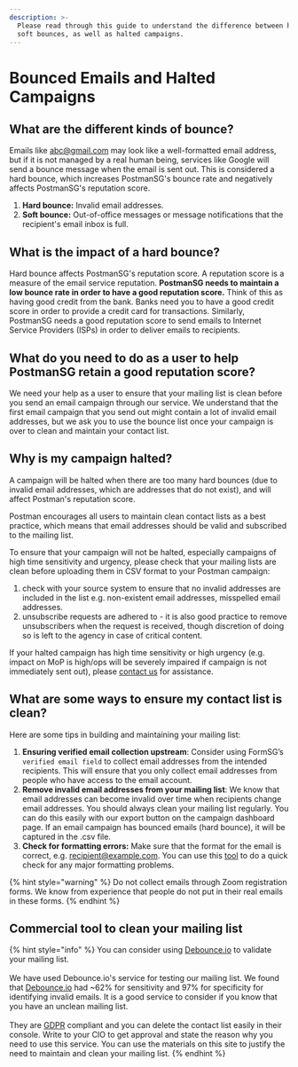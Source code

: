 ```yaml
---
description: >-
  Please read through this guide to understand the difference between hard and
  soft bounces, as well as halted campaigns.
---
```


# Bounced Emails and Halted Campaigns

## What are the different kinds of bounce?

Emails like abc@gmail.com may look like a well-formatted email address, but if it is not managed by a real human being, services like Google will send a bounce message when the email is sent out. This is considered a hard bounce, which increases PostmanSG's bounce rate and negatively affects PostmanSG's reputation score.

1. **Hard bounce:** Invalid email addresses.
2. **Soft bounce:** Out-of-office messages or message notifications that the recipient's email inbox is full.

## What is the impact of a hard bounce?

Hard bounce affects PostmanSG's reputation score. A reputation score is a measure of the email service reputation. **PostmanSG needs to maintain a low bounce rate in order to have a good reputation score.** Think of this as having good credit from the bank. Banks need you to have a good credit score in order to provide a credit card for transactions. Similarly, PostmanSG needs a good reputation score to send emails to Internet Service Providers (ISPs) in order to deliver emails to recipients.

## What do you need to do as a user to help PostmanSG retain a good reputation score?

We need your help as a user to ensure that your mailing list is clean before you send an email campaign through our service. We understand that the first email campaign that you send out might contain a lot of invalid email addresses, but we ask you to use the bounce list once your campaign is over to clean and maintain your contact list.

## Why is my campaign halted?

A campaign will be halted when there are too many hard bounces (due to invalid email addresses, which are addresses that do not exist), and will affect Postman's reputation score.

Postman encourages all users to maintain clean contact lists as a best practice, which means that email addresses should be valid and subscribed to the mailing list.

To ensure that your campaign will not be halted, especially campaigns of high time sensitivity and urgency, please check that your mailing lists are clean before uploading them in CSV format to your Postman campaign:

1. check with your source system to ensure that no invalid addresses are included in the list e.g. non-existent email addresses, misspelled email addresses.
2. unsubscribe requests are adhered to - it is also good practice to remove unsubscribers when the request is received, though discretion of doing so is left to the agency in case of critical content.

If your halted campaign has high time sensitivity or high urgency (e.g. impact on MoP is high/ops will be severely impaired if campaign is not immediately sent out), please [contact us](https://form.gov.sg/#!/62b19812ff209e00126f2c47) for assistance.

## What are some ways to ensure my contact list is clean?

Here are some tips in building and maintaining your mailing list:

1. **Ensuring verified email collection upstream**: Consider using FormSG’s `verified email field` to collect email addresses from the intended recipients. This will ensure that you only collect email addresses from people who have access to the email account.
2. **Remove invalid email addresses from your mailing list**: We know that email addresses can become invalid over time when recipients change email addresses. You should always clean your mailing list regularly. You can do this easily with our export button on the campaign dashboard page. If an email campaign has bounced emails (hard bounce), it will be captured in the .csv file.
3. **Check for formatting errors:** Make sure that the format for the email is correct, e.g. recipient@example.com. You can use this [tool](https://observablehq.com/@jeantanzj/email-validation) to do a quick check for any major formatting problems.

{% hint style="warning" %}
Do not collect emails through Zoom registration forms. We know from experience that people do not put in their real emails in these forms.
{% endhint %}

## Commercial tool to clean your mailing list

{% hint style="info" %}
You can consider using [Debounce.io](https://debounce.io/) to validate your mailing list.\
\
We have used Debounce.io's service for testing our mailing list. We found that [Debounce.io](https://debounce.io/) had \~62% for sensitivity and 97% for specificity for identifying invalid emails. It is a good service to consider if you know that you have an unclean mailing list.\
\
They are [GDPR](https://debounce.io/gdpr/) compliant and you can delete the contact list easily in their console. Write to your CIO to get approval and state the reason why you need to use this service. You can use the materials on this site to justify the need to maintain and clean your mailing list.
{% endhint %}
